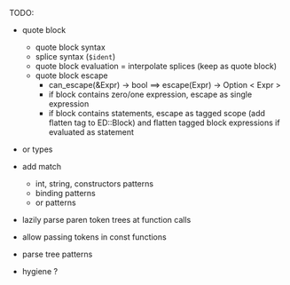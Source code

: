 TODO:
- quote block
    - quote block syntax
    - splice syntax (`$ident`)
    - quote block evaluation =
        interpolate splices
        (keep as quote block)
    - quote block escape
        - can_escape(&Expr) -> bool ==> escape(Expr) -> Option < Expr >
        - if block contains zero/one expression,
            escape as single expression
        - if block contains statements,
            escape as tagged scope
            (add flatten tag to ED::Block)
            and flatten tagged block expressions
            if evaluated as statement

- or types
- add match
    - int, string, constructors patterns
    - binding patterns
    - or patterns
- lazily parse paren token trees at function calls
- allow passing tokens in const functions
- parse tree patterns
- hygiene ?
